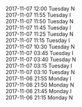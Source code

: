 2017-11-07 12:00 Tuesday  N  
2017-11-07 11:55 Tuesday  I  
2017-11-07 11:50 Tuesday  N  
2017-11-07 11:45 Tuesday  I  
2017-11-07 11:25 Tuesday  N  
2017-11-07 11:15 Tuesday  I  
2017-11-07 10:30 Tuesday  N  
2017-11-07 03:45 Tuesday  I  
2017-11-07 03:40 Tuesday  N  
2017-11-07 03:15 Tuesday  I  
2017-11-07 03:10 Tuesday  N  
2017-11-06 21:55 Monday  I  
2017-11-06 21:50 Monday  N  
2017-11-06 21:45 Monday  I  
2017-11-06 21:15 Monday  N  
